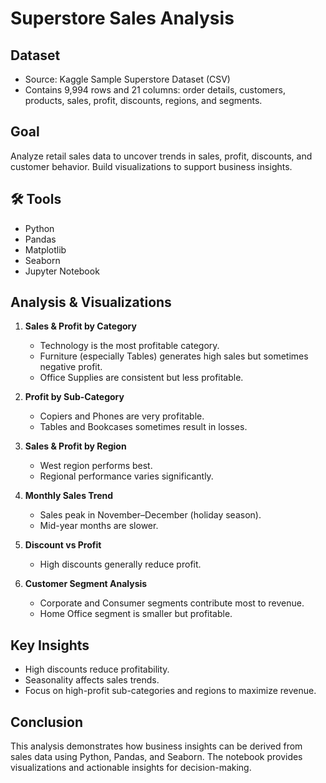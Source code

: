 # Superstore Sales Analysis

##  Dataset
- Source: Kaggle Sample Superstore Dataset (CSV)
- Contains 9,994 rows and 21 columns: order details, customers, products, sales, profit, discounts, regions, and segments.

##  Goal
Analyze retail sales data to uncover trends in sales, profit, discounts, and customer behavior. Build visualizations to support business insights.

## 🛠 Tools
- Python
- Pandas
- Matplotlib
- Seaborn
- Jupyter Notebook

##  Analysis & Visualizations
1. **Sales & Profit by Category**
   - Technology is the most profitable category.
   - Furniture (especially Tables) generates high sales but sometimes negative profit.
   - Office Supplies are consistent but less profitable.

2. **Profit by Sub-Category**
   - Copiers and Phones are very profitable.
   - Tables and Bookcases sometimes result in losses.

3. **Sales & Profit by Region**
   - West region performs best.
   - Regional performance varies significantly.

4. **Monthly Sales Trend**
   - Sales peak in November–December (holiday season).
   - Mid-year months are slower.

5. **Discount vs Profit**
   - High discounts generally reduce profit.

6. **Customer Segment Analysis**
   - Corporate and Consumer segments contribute most to revenue.
   - Home Office segment is smaller but profitable.

##  Key Insights
- High discounts reduce profitability.
- Seasonality affects sales trends.
- Focus on high-profit sub-categories and regions to maximize revenue.

##  Conclusion
This analysis demonstrates how business insights can be derived from sales data using Python, Pandas, and Seaborn. The notebook provides visualizations and actionable insights for decision-making.

